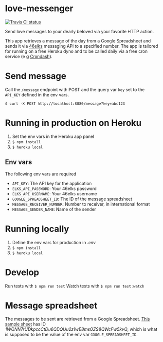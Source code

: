 # love-messenger
[![Travis CI status](https://travis-ci.org/gish/love-messenger.svg)](https://travis-ci.org/gish/love-messenger)

Send love messages to your dearly beloved via your favorite HTTP action.

This app retrieves a message of the day from a Google Spreadsheet and sends it via [46elks](https://www.46elks.com/) messaging API to a specified number. The app is tailored for running on a free Heroku dyno and to be called daily via a free cron service (e g [Crondash](https://crondash.com/)).

# Send message
Call the `/message` endpoint with POST and the query var `key` set to the `API_KEY` defined in the env vars.

```
$ curl -X POST http://localhost:8080/message?key=abc123
```

# Running in production on Heroku
1. Set the env vars in the Heroku app panel
1. `$ npm install`
1. `$ heroku local`

## Env vars
The following env vars are required
* `API_KEY`: The API key for the application
* `ELKS_API_PASSWORD`: Your 46elks password
* `ELKS_API_USERNAME`: Your 46elks username
* `GOOGLE_SPREADSHEET_ID`: The ID of the message spreadsheet
* `MESSAGE_RECEIVER_NUMBER`: Number to receiver, in international format
* `MESSAGE_SENDER_NAME`: Name of the sender

# Running locally
1. Define the env vars for production in _.env_
1. `$ npm install`
1. `$ heroku local`

# Develop
Run tests with `$ npm run test`
Watch tests with `$ npm run test:watch`

# Message spreadsheet
The messages to be sent are retrieved from a Google Spreadsheet.  [This sample sheet](https://docs.google.com/spreadsheets/d/1WQNN7rUDkpccCtDu6QDQUu2z1wE8msOZS8QWcFw5kvQ/pubhtml) has ID _1WQNN7rUDkpccCtDu6QDQUu2z1wE8msOZS8QWcFw5kvQ_, which is what is supposed to be the value of the env var `GOOGLE_SPREADSHEET_ID`.